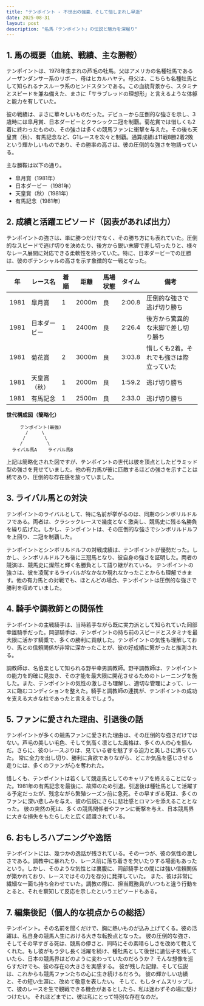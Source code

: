 ```yaml
---
title: "テンポイント - 不世出の強豪、そして惜しまれし早逝"
date: 2025-08-31
layout: post
description: "名馬『テンポイント』の伝説と魅力を深堀り"
---
```


## 1. 馬の概要（血統、戦績、主な勝鞍）

テンポイントは、1978年生まれの芦毛の牡馬。父はアメリカの名種牡馬であるノーザンダンサー系のリボー、母はヒカルハヤテ。母父は、こちらも名種牡馬として知られるナスルーラ系のヒンドスタンである。この血統背景から、スタミナとスピードを兼ね備えた、まさに「サラブレッドの理想形」と言えるような体躯と能力を有していた。

彼の戦績は、まさに華々しいものだった。デビューから圧倒的な強さを示し、3歳時には皐月賞、日本ダービーとクラシック二冠を制覇。菊花賞では惜しくも2着に終わったものの、その強さは多くの競馬ファンに衝撃を与えた。その後も天皇賞（秋）、有馬記念など、G1レースを次々と制覇。通算成績は11戦8勝2着2敗という輝かしいものであり、その勝率の高さは、彼の圧倒的な強さを物語っている。

主な勝鞍は以下の通り。

* 皐月賞（1981年）
* 日本ダービー（1981年）
* 天皇賞（秋）（1981年）
* 有馬記念（1981年）


## 2. 成績と活躍エピソード（図表があれば出力）

テンポイントの強さは、単に勝つだけでなく、その勝ち方にも表れていた。圧倒的なスピードで逃げ切りを決めたり、後方から鋭い末脚で差し切ったりと、様々なレース展開に対応できる柔軟性を持っていた。特に、日本ダービーでの圧勝は、彼のポテンシャルの高さを示す象徴的な一戦となった。

| 年 | レース名         | 着順 | 距離 | 馬場状態 | タイム     | 備考                               |
|---|-----------------|-----|-----|---------|----------|------------------------------------|
| 1981 | 皐月賞           | 1   | 2000m| 良       | 2:00.8   | 圧倒的な強さで逃げ切り勝ち           |
| 1981 | 日本ダービー       | 1   | 2400m| 良       | 2:26.4   | 後方から驚異的な末脚で差し切り勝ち     |
| 1981 | 菊花賞           | 2   | 3000m| 良       | 3:03.8   | 惜しくも2着。それでも強さは際立っていた |
| 1981 | 天皇賞（秋）       | 1   | 2000m| 良       | 1:59.2   | 逃げ切り勝ち                         |
| 1981 | 有馬記念         | 1   | 2500m| 良       | 2:33.0   | 逃げ切り勝ち                         |


**世代構成図（簡略化）**

```
     テンポイント(最強)
       /     \
      /       \
     /         \
  ライバル馬A    ライバル馬B
```

上記は簡略化された図ですが、テンポイントの世代は彼を頂点としたピラミッド型の強さを見せていました。他の有力馬が彼に匹敵するほどの強さを示すことは稀であり、圧倒的な存在感を放っていました。


## 3. ライバル馬との対決

テンポイントのライバルとして、特に名前が挙がるのは、同期のシンボリルドルフである。両者は、クラシックレースで幾度となく激突し、競馬史に残る名勝負を繰り広げた。しかし、テンポイントは、その圧倒的な強さでシンボリルドルフを上回り、二冠を制覇した。

テンポイントとシンボリルドルフの対戦成績は、テンポイントが優勢だった。しかし、シンボリルドルフも後に三冠馬となり、彼自身の強さを証明した。両者の競演は、競馬史に燦然と輝く名勝負として語り継がれている。  テンポイントの強さは、彼を凌駕するライバルがなかなか現れなかったことからも理解できます。他の有力馬との対戦でも、ほとんどの場合、テンポイントは圧倒的な強さで勝利を収めていました。


## 4. 騎手や調教師との関係性

テンポイントの主戦騎手は、当時若手ながら既に実力派として知られていた岡部幸雄騎手だった。岡部騎手は、テンポイントの持ち前のスピードとスタミナを最大限に活かす騎乗で、多くの勝利に貢献した。テンポイントの気性も理解しており、馬との信頼関係が非常に深かったことが、彼の好成績に繋がったと推測される。

調教師は、名伯楽として知られる野平幸男調教師。野平調教師は、テンポイントの能力を的確に見抜き、その才能を最大限に開花させるためのトレーニングを施した。また、テンポイントの気性の激しさも理解し、適切な管理によって、レースに臨むコンディションを整えた。騎手と調教師の連携が、テンポイントの成功を支える大きな柱であったと言えるでしょう。


## 5. ファンに愛された理由、引退後の話

テンポイントが多くの競馬ファンに愛された理由は、その圧倒的な強さだけではない。芦毛の美しい毛色、そして気高く凛とした風格は、多くの人の心を掴んだ。さらに、彼のレースぶりは、見ている者を魅了する迫力と美しさに満ちていた。  常に全力を出し切り、勝利に貪欲でありながら、どこか気品を感じさせる走りには、多くのファンが心を奪われた。

惜しくも、テンポイントは若くして競走馬としてのキャリアを終えることになった。1981年の有馬記念を最後に、故障のため引退。引退後は種牡馬として活躍する予定だったが、残念ながら繁殖シーズン前に急死。その早すぎる死は、多くのファンに深い悲しみを与え、彼の伝説にさらに悲壮感とロマンを添えることとなった。  彼の突然の死は、多くの競馬関係者やファンに衝撃を与え、日本競馬界に大きな損失をもたらしたと広く認識されている。


## 6. おもしろハプニングや逸話

テンポイントには、幾つかの逸話が残されている。その一つが、彼の気性の激しさである。調教中に暴れたり、レース前に落ち着きを欠いたりする場面もあったという。しかし、そのような気性とは裏腹に、岡部騎手との間には強い信頼関係が築かれており、レースではその力を存分に発揮していた。  また、彼は非常に繊細な一面も持ち合わせていた。調教の際に、担当厩務員がいつもと違う行動をとると、それを察知して反応を示したというエピソードもある。


## 7. 編集後記（個人的な視点からの総括）

テンポイント。その名前を聞くだけで、胸に熱いものが込み上げてくる。彼の活躍は、私自身の競馬人生における大きな転換点となった。  彼の圧倒的な強さ、そしてその早すぎる死は、競馬の儚さと、同時にその素晴らしさを改めて教えてくれた。もし彼がもう少し長く活躍を続け、種牡馬として後世に遺伝子を残していたら、日本の競馬界はどのように変わっていたのだろうか？  そんな想像を巡らすだけでも、彼の存在の大きさを実感する。  彼が残した記録、そして伝説は、これからも競馬ファンたちの心に生き続けるだろう。  彼の輝かしい功績と、その短い生涯に、改めて敬意を表したい。  そして、もしタイムスリップして、彼のレースを生で観戦できる機会があるとしたら、私は迷わずその場に駆けつけたい。  それほどまでに、彼は私にとって特別な存在なのだ。
